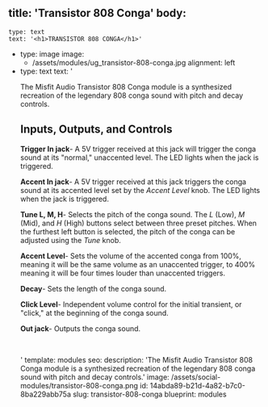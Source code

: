 title: 'Transistor 808 Conga'
body:
  -
    type: text
    text: '<h1>TRANSISTOR 808 CONGA</h1>'
  -
    type: image
    image:
      - /assets/modules/ug_transistor-808-conga.jpg
    alignment: left
  -
    type: text
    text: '<p>The Misfit Audio Transistor 808 Conga module is a synthesized recreation of the legendary 808 conga sound with pitch and decay controls.<br></p><h2>Inputs, Outputs, and Controls</h2><p><strong>Trigger In jack</strong>- A 5V trigger received at this jack will trigger the conga sound at its "normal," unaccented level. The LED lights when the jack is triggered.&nbsp;</p><p><strong>Accent In jack</strong>- A 5V trigger received at this jack triggers the conga sound at its accented level set by the <em>Accent Level</em> knob. The LED lights when the jack is triggered.&nbsp;</p><p><strong>Tune L, M, H</strong>- Selects the pitch of the conga sound. The <em>L</em> (Low), <em>M</em> (Mid), and&nbsp;<em>H</em> (High) buttons select between three preset pitches. When the furthest left button is selected, the pitch of the conga can be adjusted using the <em>Tune</em> knob.&nbsp;</p><p><strong>Accent Level</strong>- Sets the volume of the accented conga from 100%, meaning it will be the same volume as an unaccented trigger, to 400% meaning it will be four times louder than unaccented triggers.&nbsp;</p><p><strong>Decay</strong>- Sets the length of the conga sound.&nbsp;</p><p><strong>Click Level</strong>- Independent volume control for the initial transient, or "click," at the beginning of the conga sound.&nbsp;</p><p><strong>Out jack</strong>- Outputs the conga sound.&nbsp;</p><p><br></p>'
template: modules
seo:
  description: 'The Misfit Audio Transistor 808 Conga module is a synthesized recreation of the legendary 808 conga sound with pitch and decay controls.'
  image: /assets/social-modules/transistor-808-conga.png
id: 14abda89-b21d-4a82-b7c0-8ba229abb75a
slug: transistor-808-conga
blueprint: modules
